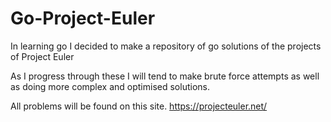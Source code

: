 # Go-Project-Euler
In learning go I decided to make a repository of go solutions of the projects of Project Euler

As I progress through these I will tend to make brute force attempts as well as doing more complex and optimised solutions.

All problems will be found on this site. https://projecteuler.net/